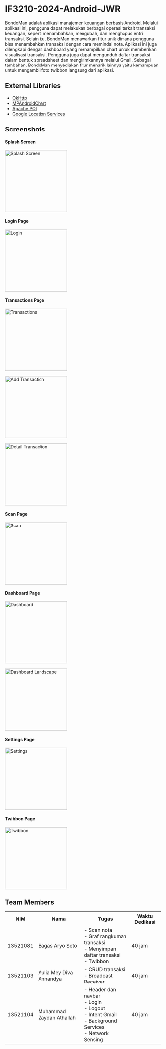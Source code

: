 # IF3210-2024-Android-JWR

BondoMan adalah aplikasi manajemen keuangan berbasis Android.
Melalui aplikasi ini, pengguna dapat melakukan berbagai operasi terkait transaksi keuangan, seperti menambahkan, mengubah, dan menghapus entri transaksi.
Selain itu, BondoMan menawarkan fitur unik dimana pengguna bisa menambahkan transaksi dengan cara memindai nota.
Aplikasi ini juga dilengkapi dengan dashboard yang menampilkan chart untuk memberikan visualisasi transaksi.
Pengguna juga dapat mengunduh daftar transaksi dalam bentuk spreadsheet dan mengirimkannya melalui Gmail.
Sebagai tambahan, BondoMan menyediakan fitur menarik lainnya yaitu kemampuan untuk mengambil foto twibbon langsung dari aplikasi.

## External Libraries

- [OkHttp](https://mvnrepository.com/artifact/com.squareup.okhttp3/okhttp)
- [MPAndroidChart](https://github.com/PhilJay/MPAndroidChart)
- [Apache POI](https://poi.apache.org)
- [Google Location Services](https://www.android.com/gms/)

## Screenshots

#### Splash Screen

<img alt="Splash Screen" src="screenshot/SplashScreen.jpg" width="200"/>

#### Login Page

<img alt="Login" src="screenshot/Login.jpg" width="200"/>

#### Transactions Page

<img alt="Transactions" src="screenshot/Transactions.jpg" width="200"/>
<br><br>
<img alt="Add Transaction" src="screenshot/AddTransaction.jpg" width="200"/>
<br><br>
<img alt="Detail Transaction" src="screenshot/DetailTransaction.jpg" width="200"/>

#### Scan Page

<img alt="Scan" src="screenshot/Scan.jpg" width="200"/>

#### Dashboard Page

<img alt="Dashboard" src="screenshot/Dashboard.jpg" width="200"/>
<br>
<br>
<img alt="Dashboard Landscape" src="screenshot/DashboardLandscape.jpg" width="200"/>

#### Settings Page

<img alt="Settings" src="screenshot/Settings.jpg" width="200"/>

#### Twibbon Page

<img alt="Twibbon" src="screenshot/Twibbon.jpg" width="200"/>

## Team Members

<table>
  <tr>
    <th>NIM</th>
    <th>Nama</th>
    <th>Tugas</th>
    <th>Waktu Dedikasi</th>
  </tr>
  <tr>
    <td>13521081</td>
    <td>Bagas Aryo Seto</td>
    <td>
      - Scan nota<br>
      - Graf rangkuman transaksi<br>
      - Menyimpan daftar transaksi<br>
      - Twibbon
    </td>
    <td>40 jam</td>
  </tr>
  <tr>
    <td>13521103</td>
    <td>Aulia Mey Diva Annandya</td>
    <td>
      - CRUD transaksi<br>
      - Broadcast Receiver
    </td>
    <td>40 jam</td>
  </tr>
  <tr>
    <td>13521104</td>
    <td>Muhammad Zaydan Athallah</td>
    <td>
        - Header dan navbar<br>
        - Login<br>
        - Logout<br>
        - Intent Gmail<br>
        - Background Services<br>
        - Network Sensing
    </td>
    <td>40 jam</td>
  </tr>
</table>
